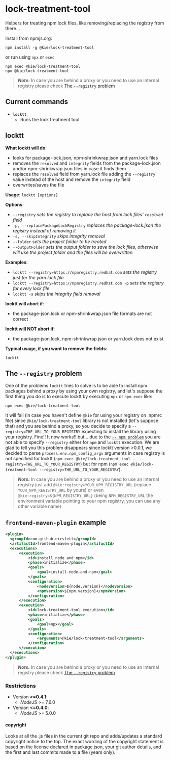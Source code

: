 lock-treatment-tool
============

Helpers for treating npm lock files, like removing/replacing the registry from there...

Install from npmjs.org:

    npm install -g @kie/lock-treatment-tool

or run using `npx` or `exec`

    npm exec @kie/lock-treatment-tool
    npx @kie/lock-treatment-tool

> **_Note:_** In case you are behind a proxy or you need to use an internal registry please check [The `--registry` problem](#the---registry-problem)


## Current commands

 * **`locktt`**
   * Runs the lock treatment tool

## locktt

**What locktt will do**:
 - looks for package-lock.json, npm-shrinkwrap.json and yarn.lock files
 - removes the `resolved` and `integrity` fields from the package-lock.json and/or npm-shrinkwrap.json files in case it finds them
 - replaces the `resolved` field from yarn.lock file adding the `--registry` value instead of the host and remove the `integrity` field
 - overwrites/saves the file

**Usage**: `locktt [options]`

**Options**:
   * `--registry` *sets the registry to replace the host from lock files' `resolved` field*
   * `-p, --replacePackageLockRegistry` *replaces the package-lock.json the registry instead of removing it*
   * `-s, --skipIntegrity` *skips integrity removal*
   * `--folder` *sets the project folder to be treated*
   * `--outputFolder` *sets the output folder to save the lock files, otherwise will use the project folder and the files will be overwritten*

**Examples**:
  * `locktt --registry=https://npmregistry.redhat.com`        *sets the registry just for the yarn.lock file*
  * `locktt --registry=https://npmregistry.redhat.com -p`     *sets the registry for every lock file*
  * `locktt -s`                                               *skips the integrity field removal*

**locktt will abort if**:
 - the package-json.lock or npm-shrinkwrap.json file formats are not correct

**locktt will NOT abort if**:
 - the package-json.lock, npm-shrinkwrap.json or yarn.lock does not exist

**Typical usage, if you want to remove the fields**:

    locktt

## The `--registry` problem

One of the problems `locktt` tries to solve is to be able to install npm packages behind a proxy by using your own registry, and let's suppose the first thing you do is to execute locktt by executing `npx` or `npm exec` like:

`npm exec @kie/lock-treatment-tool`

It will fail (in case you haven't define `@kie` for using your registry on .npmrc file) since `@kie/lock-treatment-tool` library is not installed (let's suppose that) and you are behind a proxy, so you decide to specify a `--registry=THE_URL_TO_YOUR_REGISTRY` expecting to install the library using your registry. Fine!! It now works!! but... due to the [`-- npm problem`](https://docs.npmjs.com/cli/v8/commands/npm-run-script#description) you are not able to specify `--registry` either for `npm` and `locktt` execution.
We are glad to tell you this problem disappears since locktt version >0.0.1, we decided to parse `process.env.npm_config_argv` arguments in case registry is not specified for locktt (`npm exec @kie/lock-treatment-tool -- --registry=THE_URL_TO_YOUR_REGISTRY`) but for npm (`npm exec @kie/lock-treatment-tool --registry=THE_URL_TO_YOUR_REGISTRY`).

> **_Note:_** In case you are behind a proxy or you need to use an internal registry just add `@kie:registry=YOUR_NPM_REGISTRY_URL` (replace `YOUR_NPM_REGISTRY_URL` by yours) or even `@kie:registry=${NPM_REGISTRY_URL}` (being `NPM_REGISTRY_URL` the environment variable pointing to your npm registry, you can use any other variable name)

## `frontend-maven-plugin` example

```xml
<plugin>
  <groupId>com.github.eirslett</groupId>
  <artifactId>frontend-maven-plugin</artifactId>
  <executions>
      <execution>
          <id>install node and npm</id>
          <phase>initialize</phase>
          <goals>
              <goal>install-node-and-npm</goal>
          </goals>
          <configuration>
              <nodeVersion>${node.version}</nodeVersion>
              <npmVersion>${npm.version}</npmVersion>
          </configuration>
      </execution>
      <execution>
          <id>lock-treatment-tool execution</id>
          <phase>initialize</phase>
          <goals>
              <goal>npx</goal>
          </goals>
          <configuration>
              <arguments>@kie/lock-treatment-tool</arguments>
          </configuration>
      </execution>
  </executions>
</plugin>
```

> **_Note:_** In case you are behind a proxy or you need to use an internal registry please check [The `--registry` problem](#the---registry-problem)

### Restrictions

* Version **>=0.4.1**:
  * *NodeJS* >= 7.6.0
* Version **<=0.4.0**:
  * *NodeJS* >= 5.0.0

#### copyright

Looks at all the .js files in the current git repo and adds/updates a
standard copyright notice to the top. The exact wording of the copyright
statement is based on the license declared in package.json, your git author
details, and the first and last commits made to a file (years only).
